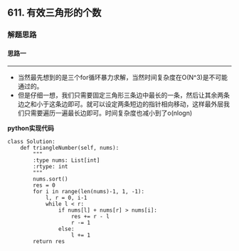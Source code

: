 ## 611. 有效三角形的个数

### 解题思路
#### 思路一
****
- 当然最先想到的是三个for循环暴力求解，当然时间复杂度在O(N^3)是不可能通过的。
- 但是仔细一想，我们只需要固定三角形三条边中最长的一条，然后让其余两条边之和小于这条边即可。就可以设定两条短边的指针相向移动，这样最外层我们只需要遍历一遍最长边即可。时间复杂度也减小到了o(nlogn)

**python实现代码**
```
class Solution:
    def triangleNumber(self, nums):
        """
        :type nums: List[int]
        :rtype: int
        """
        nums.sort()
        res = 0
        for i in range(len(nums)-1, 1, -1):
            l, r = 0, i-1
            while l < r:
                if nums[l] + nums[r] > nums[i]:
                    res += r - l
                    r -= 1
                else:
                    l += 1
        return res

```

